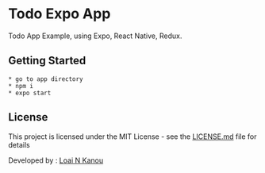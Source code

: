# Todo Expo App
Todo App Example, using Expo, React Native, Redux.

## Getting Started

```
* go to app directory
* npm i
* expo start
```

## License

This project is licensed under the MIT License - see the [LICENSE.md](LICENSE.md) file for details

Developed by : [Loai N Kanou](http://loai.xyz/)